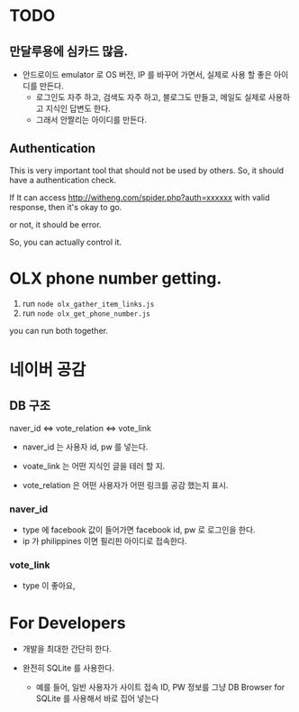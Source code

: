 

# TODO

## 만달루용에 심카드 많음.

* 안드로이드 emulator 로 OS 버전, IP 를 바꾸어 가면서, 실제로 사용 할 좋은 아이디를 만든다.
    * 로그인도 자주 하고, 검색도 자주 하고, 블로그도 만들고, 메일도 실제로 사용하고 지식인 답변도 한다.
    * 그래서 안짤리는 아이디를 만든다.




## Authentication


This is very important tool that should not be used by others.
So, it should have a authentication check.

If It can access http://witheng.com/spider.php?auth=xxxxxx with valid response, then it's okay to go.

or not, it should be error.

So, you can actually control it.





# OLX phone number getting.

1. run `node olx_gather_item_links.js`
2. run `node olx_get_phone_number.js`

you can run both together.


# 네이버 공감

## DB 구조

naver_id <=> vote_relation <=> vote_link

* naver_id 는 사용자 id, pw 를 넣는다.

* voate_link 는 어떤 지식인 글을 테러 할 지.

* vote_relation 은 어떤 사용자가 어떤 링크를 공감 했는지 표시.


### naver_id

* type 에 facebook 값이 들어가면 facebook id, pw 로 로그인을 한다.
* ip 가 philippines 이면 필리핀 아이디로 접속한다.


### vote_link

* type 이 좋아요, 


# For Developers

* 개발을 최대한 간단히 한다.

* 완전히 SQLite 를 사용한다.

    * 예를 들어, 일반 사용자가 사이트 접속 ID, PW 정보를 그냥 DB Browser for SQLite 를 사용해서 바로 집어 넣는다
